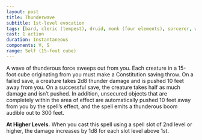 ```yaml
---
layout: post
title: Thunderwave
subtitle: 1st-level evocation
tags: [bard, cleric (tempest), druid, monk (four elements), sorcerer, wizard, level1, evocation]
cast: 1 action
duration: Instantaneous
components: V, S
range: Self (15-foot cube)
---
```

A wave of thunderous force sweeps out from you. Each creature in a 15-foot cube originating from you must make a Constitution saving throw. On a failed save, a creature takes 2d8 thunder damage and is pushed 10 feet away from you. On a successful save, the creature takes half as much damage and isn’t pushed. In addition, unsecured objects that are completely within the area of effect are automatically pushed 10 feet away from you by the spell’s effect, and the spell emits a thunderous boom audible out to 300 feet.

**At Higher Levels.** When you cast this spell using a spell slot of 2nd level or higher, the damage increases by 1d8 for each slot level above 1st.